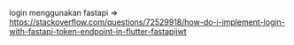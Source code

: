 login menggunakan fastapi
=> https://stackoverflow.com/questions/72529918/how-do-i-implement-login-with-fastapi-token-endpoint-in-flutter-fastapijwt
